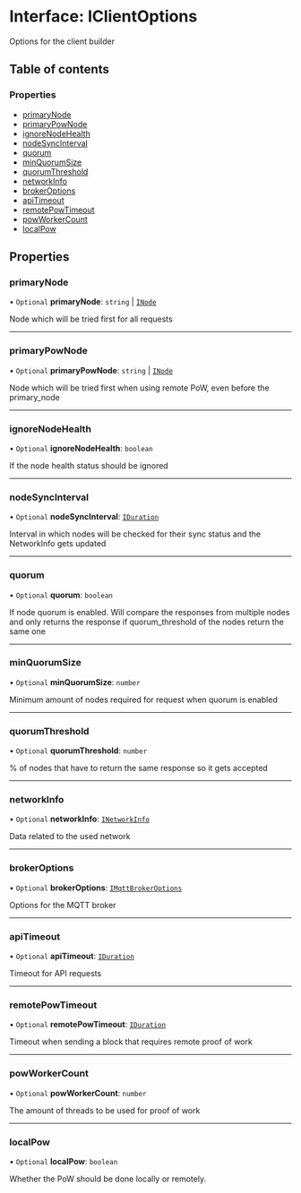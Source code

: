 # Interface: IClientOptions

Options for the client builder

## Table of contents

### Properties

- [primaryNode](IClientOptions.md#primarynode)
- [primaryPowNode](IClientOptions.md#primarypownode)
- [ignoreNodeHealth](IClientOptions.md#ignorenodehealth)
- [nodeSyncInterval](IClientOptions.md#nodesyncinterval)
- [quorum](IClientOptions.md#quorum)
- [minQuorumSize](IClientOptions.md#minquorumsize)
- [quorumThreshold](IClientOptions.md#quorumthreshold)
- [networkInfo](IClientOptions.md#networkinfo)
- [brokerOptions](IClientOptions.md#brokeroptions)
- [apiTimeout](IClientOptions.md#apitimeout)
- [remotePowTimeout](IClientOptions.md#remotepowtimeout)
- [powWorkerCount](IClientOptions.md#powworkercount)
- [localPow](IClientOptions.md#localpow)

## Properties

### primaryNode

• `Optional` **primaryNode**: `string` \| [`INode`](INode.md)

Node which will be tried first for all requests

---

### primaryPowNode

• `Optional` **primaryPowNode**: `string` \| [`INode`](INode.md)

Node which will be tried first when using remote PoW, even before the primary_node

---

### ignoreNodeHealth

• `Optional` **ignoreNodeHealth**: `boolean`

If the node health status should be ignored

---

### nodeSyncInterval

• `Optional` **nodeSyncInterval**: [`IDuration`](IDuration.md)

Interval in which nodes will be checked for their sync status and the NetworkInfo gets updated

---

### quorum

• `Optional` **quorum**: `boolean`

If node quorum is enabled. Will compare the responses from multiple nodes and only returns the
response if quorum_threshold of the nodes return the same one

---

### minQuorumSize

• `Optional` **minQuorumSize**: `number`

Minimum amount of nodes required for request when quorum is enabled

---

### quorumThreshold

• `Optional` **quorumThreshold**: `number`

% of nodes that have to return the same response so it gets accepted

---

### networkInfo

• `Optional` **networkInfo**: [`INetworkInfo`](INetworkInfo.md)

Data related to the used network

---

### brokerOptions

• `Optional` **brokerOptions**: [`IMqttBrokerOptions`](IMqttBrokerOptions.md)

Options for the MQTT broker

---

### apiTimeout

• `Optional` **apiTimeout**: [`IDuration`](IDuration.md)

Timeout for API requests

---

### remotePowTimeout

• `Optional` **remotePowTimeout**: [`IDuration`](IDuration.md)

Timeout when sending a block that requires remote proof of work

---

### powWorkerCount

• `Optional` **powWorkerCount**: `number`

The amount of threads to be used for proof of work

---

### localPow

• `Optional` **localPow**: `boolean`

Whether the PoW should be done locally or remotely.
